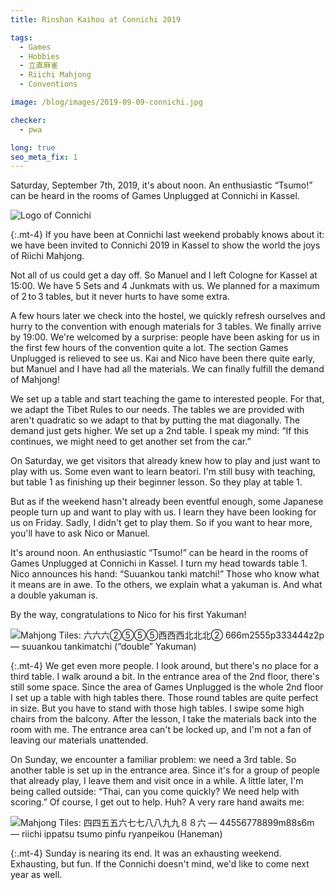 ```yaml
---
title: Rinshan Kaihou at Connichi 2019

tags:
  - Games
  - Hobbies
  - 立直麻雀
  - Riichi Mahjong
  - Conventions

image: /blog/images/2019-09-09-connichi.jpg

checker:
  - pwa

long: true
seo_meta_fix: 1
---
```

Saturday, September 7th, 2019, it's about noon.
An enthusiastic “Tsumo!” can be heard in the rooms of Games Unplugged at Connichi in Kassel.

<picture>
  <source srcset="{{ '/blog/images/2019-09-09-connichi.avif' | absolute_url }}" type="image/avif">
  <source srcset="{{ '/blog/images/2019-09-09-connichi.webp' | absolute_url }}" type="image/webp">
  <img loading="lazy" src="{{ '/blog/images/2019-09-09-connichi.png' | absolute_url }}" alt="Logo of Connichi">
</picture>

{:.mt-4}
If you have been at Connichi last weekend probably knows about it: we have been invited to Connichi 2019 in Kassel to show the world the joys of Riichi Mahjong.

Not all of us could get a day off.
So Manuel and I left Cologne for Kassel at 15:00.
We have 5 Sets and 4 Junkmats with us.
We planned for a maximum of 2 to 3 tables, but it never hurts to have some extra.

A few hours later we check into the hostel, we quickly refresh ourselves and hurry to the convention with enough materials for 3 tables.
We finally arrive by 19:00.
We're welcomed by a surprise: people have been asking for us in the first few hours of the convention quite a lot.
The section Games Unplugged is relieved to see us.
Kai and Nico have been there quite early, but Manuel and I have had all the materials.
We can finally fulfill the demand of Mahjong!

We set up a table and start teaching the game to interested people.
For that, we adapt the Tibet Rules to our needs.
The tables we are provided with aren't quadratic so we adapt to that by putting the mat diagonally.
The demand just gets higher.
We set up a 2nd table.
I speak my mind: “If this continues, we might need to get another set from the car.”

On Saturday, we get visitors that already knew how to play and just want to play with us.
Some even want to learn beatori.
I'm still busy with teaching, but table 1 as finishing up their beginner lesson.
So they play at table 1.

But as if the weekend hasn't already been eventful enough, some Japanese people turn up and want to play with us.
I learn they have been looking for us on Friday.
Sadly, I didn't get to play them.
So if you want to hear more, you'll have to ask Nico or Manuel.

It's around noon.
An enthusiastic “Tsumo!” can be heard in the rooms of Games Unplugged at Connichi in Kassel.
I turn my head towards table 1.
Nico announces his hand: “Suuankou tanki matchi!”
Those who know what it means are in awe.
To the others, we explain what a yakuman is.
And what a double yakuman is.

By the way, congratulations to Nico for his first Yakuman!

<picture>
  <source srcset="{{ '/blog/images/2019-09-09-suuankou-tanki.avif' | absolute_url }}" type="image/avif">
  <source srcset="{{ '/blog/images/2019-09-09-suuankou-tanki.webp' | absolute_url }}" type="image/webp">
  <img loading="lazy" src="{{ '/blog/images/2019-09-09-suuankou-tanki.jpg' | absolute_url }}" alt="Mahjong Tiles: 六六六➁➄➄➄西西西北北北➁ 666m2555p333444z2p — suuankou tankimatchi (“double” Yakuman) ">
</picture>

{:.mt-4}
We get even more people.
I look around, but there's no place for a third table.
I walk around a bit.
In the entrance area of the 2nd floor, there's still some space.
Since the area of Games Unplugged is the whole 2nd floor I set up a table with high tables there.
Those round tables are quite perfect in size.
But you have to stand with those high tables.
I swipe some high chairs from the balcony.
After the lesson, I take the materials back into the room with me.
The entrance area can't be locked up, and I'm not a fan of leaving our materials unattended.

On Sunday, we encounter a familiar problem: we need a 3rd table.
So another table is set up in the entrance area.
Since it's for a group of people that already play, I leave them and visit once in a while.
A little later, I'm being called outside: “Thai, can you come quickly? We need help with scoring.”
Of course, I get out to help.
Huh? A very rare hand awaits me:

<picture>
  <source srcset="{{ '/blog/images/2019-09-09-ryanpeikou.avif' | absolute_url }}" type="image/avif">
  <source srcset="{{ '/blog/images/2019-09-09-ryanpeikou.webp' | absolute_url }}" type="image/webp">
  <img loading="lazy" src="{{ '/blog/images/2019-09-09-ryanpeikou.jpg' | absolute_url }}" alt="Mahjong Tiles: 四四五五六七七八八九九８８六 — 44556778899m88s6m — riichi ippatsu tsumo pinfu ryanpeikou (Haneman) ">
</picture>

{:.mt-4}
Sunday is nearing its end.
It was an exhausting weekend.
Exhausting, but fun.
If the Connichi doesn't mind, we'd like to come next year as well.

